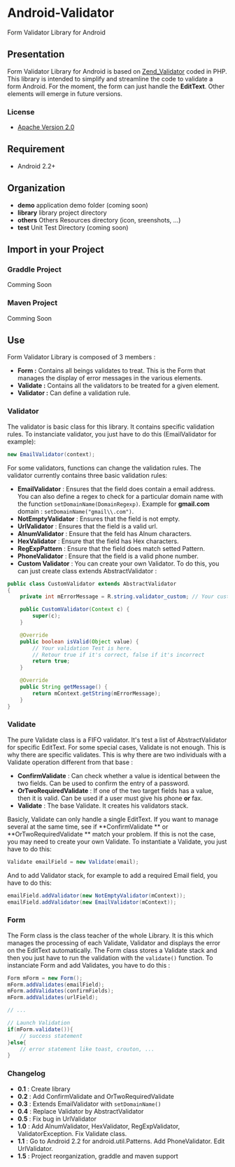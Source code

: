 Android-Validator
=================

Form Validator Library for Android

Presentation
------------

Form Validator Library for Android is based on [Zend_Validator](http://framework.zend.com/manual/1.12/en/zend.validate.introduction.html, "Title") coded in PHP. This library is intended to simplify and streamline the code to validate a form Android. For the moment, the form can just handle the **EditText**. Other elements will emerge in future versions.

### License

* [Apache Version 2.0](http://www.apache.org/licenses/LICENSE-2.0.html)

Requirement
-----------

+   Android 2.2+

Organization
------------

+    **demo**     application demo folder (coming soon)
+    **library**  library project directory
+    **others**   Others Resources directory (icon, sreenshots, ...)
+    **test**     Unit Test Directory (coming soon)

Import in your Project
----------------------

### Graddle Project

Comming Soon

### Maven Project

Comming Soon

Use
---

Form Validator Library is composed of 3 members : 
-   **Form :** Contains all beings validates to treat. This is the Form that manages the display of error messages in the various elements.
-   **Validate :** Contains all the validators to be treated for a given element.
-   **Validator :** Can define a validation rule.

### Validator

The validator is basic class for this library. It contains specific validation rules. To instanciate validator, you just have to do this (EmailValidator for example):

``` java
new EmailValidator(context);
```

For some validators, functions can change the validation rules. The validator currently contains three basic validation rules:
+   **EmailValidator** : Ensures that the field does contain a email address. You can also define a regex to check for a particular domain name with the function `setDomainName(DomainRegexp)`. Example for **gmail.com** domain : `setDomainName("gmail\\.com")`. 
+   **NotEmptyValidator** : Ensures that the field is not empty.
+   **UrlValidator** : Ensures that the field is a valid url.
+   **AlnumValidator** : Ensure that the feld has Alnum characters.
+   **HexValidator** : Ensure that the field has Hex characters.
+   **RegExpPattern** : Ensure that the field does match setted Pattern.
+   **PhoneValidator** : Ensure that the field is a valid phone number.
+   **Custom Validator** : You can create your own Validator. To do this, you can just create class extends AbstractValidator :

``` java
public class CustomValidator extends AbstractValidator
{
    private int mErrorMessage = R.string.validator_custom; // Your custom error message

    public CustomValidator(Context c) {
        super(c);
    }

    @Override
    public boolean isValid(Object value) {
        // Your validation Test is here.
        // Retour true if it's correct, false if it's incorrect
        return true;
    }

    @Override
    public String getMessage() {
        return mContext.getString(mErrorMessage);
    }
}
```
    
### Validate

The pure Validate class is a FIFO validator. It's test a list of AbstractValidator for specific EditText. For some special cases, Validate is not enough. This is why there are specific validates. This is why there are two individuals with a Validate operation different from that base :
+   **ConfirmValidate** : Can check whether a value is identical between the two fields. Can be used to confirm the entry of a password.
+   **OrTwoRequiredValidate** : If one of the two target fields has a value, then it is valid. Can be used if a user must give his phone **or** fax.
+   **Validate** : The base Validate. It creates his validators stack.

Basicly, Validate can only handle a single EditText. If you want to manage several at the same time, see if **ConfirmValidate ** or **OrTwoRequiredValidate ** match your problem. If this is not the case, you may need to create your own Validate. To instantiate a Validate, you just have to do this:
``` java
Validate emailField = new Validate(email);
```

And to add Validator stack, for example to add a required Email field, you have to do this:
``` java
emailField.addValidator(new NotEmptyValidator(mContext));
emailField.addValidator(new EmailValidator(mContext));
```

### Form

The Form class is the class teacher of the whole Library. It is this which manages the processing of each Validate, Validator and displays the error on the EditText automatically. The Form class stores a Validate stack and then you just have to run the validation with the `validate()` function.
To instanciate Form and add Validates, you have to do this :
``` java
Form mForm = new Form();
mForm.addValidates(emailField);
mForm.addValidates(confirmFields);
mForm.addValidates(urlField);

// ...

// Launch Validation
if(mForm.validate()){
    // success statement
}else{
    // error statement like toast, crouton, ...
}
```

### Changelog

+   **0.1** : Create library
+   **0.2** : Add ConfirmValidate and OrTwoRequiredValidate
+   **0.3** : Extends EmailValidator with `setDomainName()`
+   **0.4** : Replace Validator by AbstractValidator
+   **0.5** : Fix bug in UrlValidator
+   **1.0** : Add AlnumValidator, HexValidator, RegExpValidator, ValidatorException. Fix Validate class.
+   **1.1** : Go to Android 2.2 for android.util.Patterns. Add PhoneValidator. Edit UrlValidator.
+   **1.5** : Project reorganization, graddle and maven support
